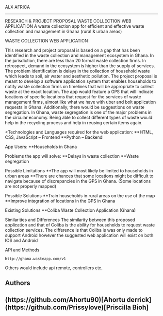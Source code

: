 ALX AFRICA
<hr>
RESEARCH & PROJECT PROPOSAL
WASTE COLLECTION WEB APPLICATION
A waste collection app for efficient and effective waste collection and management in Ghana (rural & urban areas)

WASTE COLLECTION WEB APPLICATION

This research and project proposal is based on a gap that has been identified in the waste collection and management ecosystem in Ghana.
In the jurisdiction, there are less than 20 formal waste collection firms. In retrospect, demand in the ecosystem is higher than the supply of services.
The problem identification is delays in the collection of household waste which leads to soil, air water and aesthetic pollution.
The project proposal is meant to develop a software application system that enables households to notify waste collection firms on timelines that will be appropriate to collect waste at the exact location.
The app would feature a GPS that will indicate locations of specific locations that request for the services of waste management firms, almost like what we have with uber and bolt application requests in Ghana.
Additionally, there would be suggestions on waste segregation. In Ghana, waste segregation is one of the major problems in the circular economy. 
Being able to collect different types of waste would help in the recycling process and help in reusing certain items again.

<Technologies and Languages required for the web application:
**HTML, CSS, JavaScript – Frontend
**Python – Backend

App Users:
**Households in Ghana

Problems the app will solve:
**Delays in waste collection
**Waste segregation

Possible Limitations
**The app will most likely be limited to households in urban areas
**There are chances that some locations might be difficult to navigate because of discrepancies in the GPS in Ghana. (Some locations are not properly mapped)

Possible Solutions
**Train households in rural areas on the use of the map
**Improve integration of locations in the GPS in Ghana


Existing Solutions
**Coliba Waste Collection Application (Ghana)

Similarities and Differences
The similarity between this proposed application and that of Coliba is the ability for households to request waste collection services.
The difference is that Coliba is was only made to support Android however the suggested web application will exist on both IOS and Android


API and Methods
```
http://ghana.wasteapp.com/v1
```
Others would include api remote, controllers etc.

<h2>Authors<h2/>
(https://github.com/Ahortu90)[Ahortu derrick]
(https://github.com/Prissylove)[Priscilla Bioh]